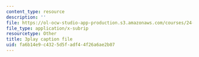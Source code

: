 ```yaml
---
content_type: resource
description: ''
file: https://ol-ocw-studio-app-production.s3.amazonaws.com/courses/24-912-black-matters-introduction-to-black-studies-spring-2017/fa6b14e9c4325d5fadf44f26a6ae2b07_o4xIlEt71Pw.vtt
file_type: application/x-subrip
resourcetype: Other
title: 3play caption file
uid: fa6b14e9-c432-5d5f-adf4-4f26a6ae2b07
---
```

